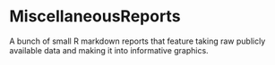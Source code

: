 # MiscellaneousReports
A bunch of small R markdown reports that feature taking raw publicly available data and making it into informative graphics.
